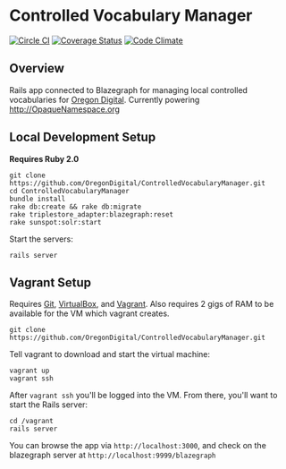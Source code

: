 Controlled Vocabulary Manager
=============================
[![Circle CI](https://circleci.com/gh/OregonDigital/ControlledVocabularyManager.svg?style=svg)](https://circleci.com/gh/OregonDigital/ControlledVocabularyManager)
[![Coverage Status](https://coveralls.io/repos/OregonDigital/ControlledVocabularyManager/badge.svg)](https://coveralls.io/r/OregonDigital/ControlledVocabularyManager)
[![Code Climate](https://codeclimate.com/github/OregonDigital/ControlledVocabularyManager/badges/gpa.svg)](https://codeclimate.com/github/OregonDigital/ControlledVocabularyManager)

Overview
-----
Rails app connected to Blazegraph for managing local controlled vocabularies for [Oregon Digital](http://oregondigital.org).
Currently powering http://OpaqueNamespace.org

Local Development Setup
-----

**Requires Ruby 2.0**

	git clone https://github.com/OregonDigital/ControlledVocabularyManager.git
	cd ControlledVocabularyManager
	bundle install
	rake db:create && rake db:migrate
	rake triplestore_adapter:blazegraph:reset
	rake sunspot:solr:start

Start the servers:

	rails server


Vagrant Setup
-----

Requires [Git](http://www.git-scm.com/),
[VirtualBox](https://www.virtualbox.org/), and
[Vagrant](http://www.vagrantup.com/).  Also requires 2 gigs of RAM to be
available for the VM which vagrant creates.

`git clone https://github.com/OregonDigital/ControlledVocabularyManager.git`

Tell vagrant to download and start the virtual machine:

    vagrant up
    vagrant ssh

After `vagrant ssh` you'll be logged into the VM.  From there, you'll want to
start the Rails server:

    cd /vagrant
    rails server

You can browse the app via `http://localhost:3000`, and check on the blazegraph
server at `http://localhost:9999/blazegraph`
